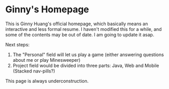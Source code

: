 Ginny's Homepage
=============
This is Ginny Huang's official homepage, which basically means an interactive and
less formal resume. I haven't modified this for a while, and some of the contents may 
be out of date. I am going to update it asap.

Next steps: 

1. The "Personal" field will let us play a game (either answering questions about me or play Minesweeper)
2. Project field would be divided into three parts: Java, Web and Mobile (Stacked nav-pills?)

This page is always underconstruction.
